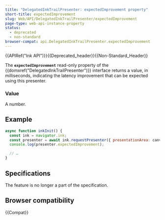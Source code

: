 ```yaml
---
title: "DelegatedInkTrailPresenter: expectedImprovement property"
short-title: expectedImprovement
slug: Web/API/DelegatedInkTrailPresenter/expectedImprovement
page-type: web-api-instance-property
status:
  - deprecated
  - non-standard
browser-compat: api.DelegatedInkTrailPresenter.expectedImprovement
---
```


{{APIRef("Ink API")}}{{Deprecated_header}}{{Non-Standard_Header}}

The **`expectedImprovement`** read-only property of the {{domxref("DelegatedInkTrailPresenter")}} interface returns a value, in milliseconds, indicating the latency improvement that can be expected using this presenter.

### Value

A number.

## Example

```js
async function inkInit() {
  const ink = navigator.ink;
  const presenter = await ink.requestPresenter({ presentationArea: canvas });
  console.log(presenter.expectedImprovement);

  // …
}
```

## Specifications

The feature is no longer a part of the specification.

## Browser compatibility

{{Compat}}
